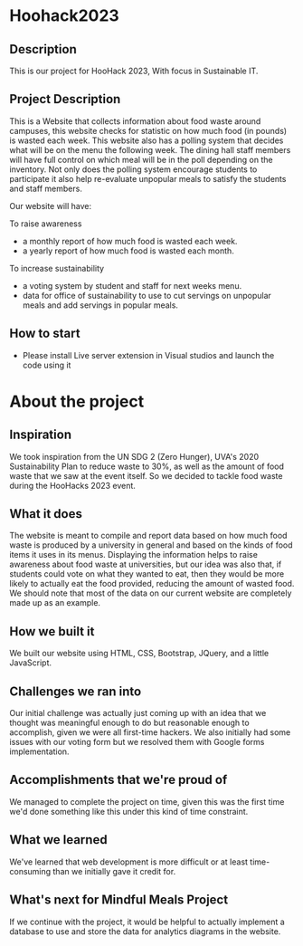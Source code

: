 # Hoohack2023
## Description
This is our project for HooHack 2023, With focus in Sustainable IT.

## Project Description
This is a Website that collects information about food waste around campuses, this website checks for statistic on how much food (in pounds) is wasted each week. This website also has a polling system that decides what will be on the menu the following week. The dining hall staff members will have full control on which meal will be in the poll depending on the inventory. Not only does the polling system encourage students to participate it also help re-evaluate unpopular meals to satisfy the students and staff members. 

Our website will have: 

To raise awareness
- a monthly report of how much food is wasted each week.
- a yearly report of how much food is wasted each month.

To increase sustainability
- a voting system by student and staff for next weeks menu. 
- data for office of sustainability to use to cut servings on unpopular meals and add servings in popular meals.

## How to start
- Please install Live server extension in Visual studios and launch the code using it

# About the project

## Inspiration
We took inspiration from the UN SDG 2 (Zero Hunger), UVA's 2020 Sustainability Plan to reduce waste to 30%, as well as the amount of food waste that we saw at the event itself. So we decided to tackle food waste during the HooHacks 2023 event.

## What it does
The website is meant to compile and report data based on how much food waste is produced by a university in general and based on the kinds of food items it uses in its menus. Displaying the information helps to raise awareness about food waste at universities, but our idea was also that, if students could vote on what they wanted to eat, then they would be more likely to actually eat the food provided, reducing the amount of wasted food. We should note that most of the data on our current website are completely made up as an example.

## How we built it
We built our website using HTML, CSS, Bootstrap, JQuery, and a little JavaScript.

## Challenges we ran into
Our initial challenge was actually just coming up with an idea that we thought was meaningful enough to do but reasonable enough to accomplish, given we were all first-time hackers. We also initially had some issues with our voting form but we resolved them with Google forms implementation.

## Accomplishments that we're proud of
We managed to complete the project on time,  given this was the first time we'd done something like this under this kind of time constraint.

## What we learned
We've learned that web development is more difficult or at least time-consuming than we initially gave it credit for.

## What's next for Mindful Meals Project
If we continue with the project, it would be helpful to actually implement a database to use and store the data for analytics diagrams in the website.
